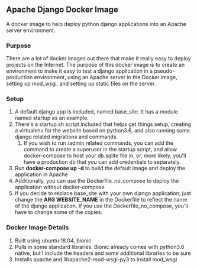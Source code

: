 ## Apache Django Docker Image
A docker image to help deploy python django applications into an Apache server environment.

### Purpose
There are a lot of docker images out there that make it really easy to deploy projects on the Internet.
The purpose of this docker image is to create an environment to make it easy to test a django 
application in a pseudo-production environment, using an Apache server in the Docker image, setting up
mod_wsgi, and setting up static files on the server.

### Setup
1. A default django app is included, named base_site. It has a module named startup as an example.
2. There's a startup.sh script included that helps get things setup, creating a virtualenv for the website
based on python3.6, and also running some django related migrations and commands. 
    1. If you wish to run /admin related commands, you can add the command to create a superuser in the startup script, and allow
    docker-compose to host your db.sqlite file in, or, more likely, you'll have a production db that you can add credentials
    to separately.
3. Run **docker-compose up -d** to build the default image and deploy the application in Apache
4. Additionally, you can use the Dockerfile_no_compose to deploy the application without docker-compose
5. If you decide to replace base_site with your own django application, just change the **ARG WEBSITE_NAME** in the Dockerfile
 to reflect the name of the django application. If you use the Dockerfile_no_compose, you'll have to change some of the copies.


### Docker Image Details
1. Built using ubuntu:18.04, bionic
2. Pulls in some standard libraries. Bionic already comes with python3.6 native, but I include the headers
and some additional libraries to be sure
3. Installs apache and libapache2-mod-wsgi-py3 to install mod_wsgi
 
